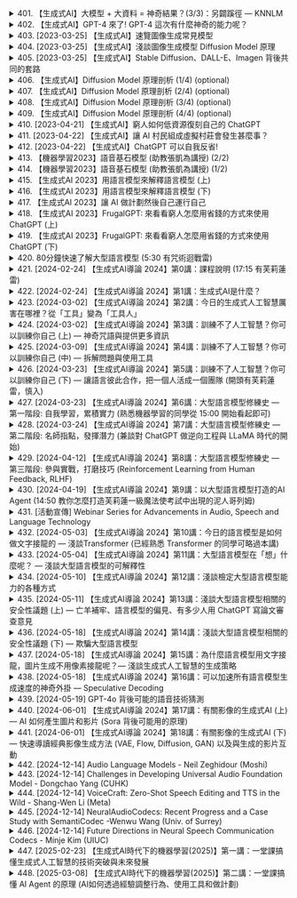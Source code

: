 <details>
<summary>401. 【生成式AI】大模型 + 大資料 = 神奇結果？(3/3)：另闢蹊徑 — KNNLM</summary><br>

<a href="https://www.youtube.com/watch?v=V-3ksGCjehU" target="_blank">
    <img src="https://img.youtube.com/vi/V-3ksGCjehU/maxresdefault.jpg" 
        alt="[Youtube]" width="200">
</a>


</details>

<details>
<summary>402. 【生成式AI】GPT-4 來了! GPT-4 這次有什麼神奇的能力呢？</summary><br>

<a href="https://www.youtube.com/watch?v=kslijcrYizE" target="_blank">
    <img src="https://img.youtube.com/vi/kslijcrYizE/maxresdefault.jpg" 
        alt="[Youtube]" width="200">
</a>


</details>

<details>
<summary>403. [2023-03-25] 【生成式AI】速覽圖像生成常見模型</summary><br>

<a href="https://www.youtube.com/watch?v=z83Edfvgd9g" target="_blank">
    <img src="https://img.youtube.com/vi/z83Edfvgd9g/maxresdefault.jpg" 
        alt="[Youtube]" width="200">
</a>

### 影像常用生成模型速覽：核心概念與整理

#### 1. 核心主題
- 探討各種影像生成模型（如變分自編碼器 (VAE)、流式基模 (Flow-based Model)、擴散模型 (Diffusion Model)）及其共同點與差異。
- 強調這些模型在現代深度學習中的應用，尤其是Stable Diffusion等先進模型的成功。

#### 2. 主要觀念
- **生成模型**：通過神經網絡生成逼真的影像數據。
- **主要模型類型**：
  - **變分自編碼器 (VAE)**：結合編碼器和解碼器，學習數據的 latent representation。
  - **流式基模 (Flow-based Model)**：通過可逆變換將簡單分布映射到複雜數據分布。
  - **擴散模型 (Diffusion Model)**：逐步去噪的過程模擬物理擴散過程。

#### 3. 問題原因
- **生成低質量影像**：早期生成模型如GAN在某些情況下生成模糊或不連貫的影像。
- **缺乏解碼機制**：部分模型（如純擴散模型）依賴於複雜的解碼步驟，可能不夠高效。

#### 4. 解決方法
- **變分自編碼器 (VAE)**：
  - 引入KL散度，優化 latent space 的分布。
  - 使用可學習的編碼器和解碼器網絡，提升生成質量。
  
- **流式基模 (Flow-based Model)**：
  - 設計 invertible 網絡（如耦合層），確保編碼和解碼過程可逆。
  - 通過多次變換將簡單分布（如正態分布）轉化爲複雜數據分布。

- **擴散模型 (Diffusion Model)**：
  - 模擬物理擴散過程，逐步添加噪聲並學習去噪過程。
  - 使用 U-Net 等架構進行高效去噪。

#### 5. 優化方式
- **結合GAN**：將GAN的判別器與VAE、Flow-based或Diffusion Model結合，提升生成質量。
  - **VaE + GAN**：優化 latent space 的分布，使生成影像更接近真實數據分布。
  - **Flow-based Model + GAN**：通過判別器引導流網絡學習更好的映射。
  - **Diffusion Model + GAN**：GAN用於監督去噪過程，提升生成速度和質量。

- **混合架構**：
  - 在解碼過程中使用多層擴散步驟（如Stable Diffusion），增強生成能力。
  - 結合文本到影像的條件生成模型，實現更靈活的應用。

#### 6. 結論
- 各種影像生成模型各有優劣，選擇合適的模型取決於具體應用場景和需求。
- 擴散模型近年來表現突出，尤其在結合其他技術（如文本到影像）後展現出強大的生成能力。
- 綜合不同模型的優勢，未來的研究方向可能包括更高效的架構設計和多模態應用。

---

### 總結
這篇文章全面介紹了幾種主流的影像生成模型，分析了它們的核心原理、優缺點及優化方法，並強調了結合多種技術（如GAN）的重要性。擴散模型因其強大的生成能力而備受關注，但其他模型如VAE和Flow-based Model在特定場景下仍有其價值。未來的研究將進一步探索這些模型的融合與創新應用。
</details>

<details>
<summary>404. [2023-03-25] 【生成式AI】淺談圖像生成模型 Diffusion Model 原理</summary><br>

<a href="https://www.youtube.com/watch?v=azBugJzmz-o" target="_blank">
    <img src="https://img.youtube.com/vi/azBugJzmz-o/maxresdefault.jpg" 
        alt="[Youtube]" width="200">
</a>

# 文章整理：基於擴散模型的文字輔助去噪算法研究

## 1. 核心主題
- 探討如何在圖像生成任務中結合文本描述信息，提升圖像去噪效果。

## 2. 主要觀念
- 擴散模型（Diffusion Model）是一種有效的圖像生成方法，其核心在於逐步去除圖像中的噪聲。
- 文本描述能夠爲圖像生成提供額外的語義信息，幫助模型更準確地恢復清晰圖像。

## 3. 問題原因
- 單純基於圖像的去噪過程缺乏上下文信息，難以處理複雜的圖像細節和語義結構。
- 數據量不足導致模型泛化能力有限，尤其在面對多樣化場景時表現不佳。

## 4. 解決方法
### (1) 擴散模型基本框架
- 利用逐步遞減的噪聲水平進行圖像去噪，每個步驟中使用一個噪聲預測網絡（Noise Predictor）估計當前步的噪聲，並將其從圖像中去除。
- 每一步去噪過程引入文本描述作爲額外輸入，指導噪聲預測網絡生成更符合語義的噪聲。

### (2) 文本輔助去噪機制
- 在每一步擴散過程中，將文本描述與當前圖像特徵相結合，通過多模態融合提升去噪效果。
- 通過在訓練階段同時優化圖像和文本信息，使模型能夠理解並利用文本內容指導圖像恢復。

## 5. 優化方式
- 使用大規模多模態數據集（如Lion）進行訓練，包含豐富的圖像和對應的文字描述，涵蓋多種語言。
- 在去噪過程中動態調整文本輸入的重要性，使其在不同階段發揮適當作用。

## 6. 結論
- 文本輔助擴散模型顯著提升了圖像去噪的效果，尤其在處理複雜場景和細節時表現優異。
- 大規模多模態數據的使用是提升模型性能的關鍵因素。
- 未來研究可進一步探索更高效的多模態融合方法，以及如何優化文本輸入的影響權重。
</details>

<details>
<summary>405. [2023-03-25] 【生成式AI】Stable Diffusion、DALL-E、Imagen 背後共同的套路</summary><br>

<a href="https://www.youtube.com/watch?v=JbfcAaBT66U" target="_blank">
    <img src="https://img.youtube.com/vi/JbfcAaBT66U/maxresdefault.jpg" 
        alt="[Youtube]" width="200">
</a>

### 總述
本文介紹了一種基於擴散模型（Diffusion Model）的文字到圖像生成框架，提出了一個三階段的文字影像生成方法，並詳細解構了每個階段的核心技術與實現方式。

---

### 核心主題
- 文字到圖像的生成框架。
- 擴散模型在中間產物生成中的應用。
- 中間產物處理與解碼器的作用。

---

### 主要觀念
1. **文字編碼**：  
   - 文字通過編碼器（Encoder）轉換為語義向量，捕捉文本的 semantics information。  
   - 這些語義向量用於指導圖像生成的後續步驟。

2. **中間產物生成**：  
   - 使用擴散模型對中間產物（如 Latent Representation）逐步去噪。  
   - 擴散模型的核心在於反覆添加和去除雜訊，最終生成清晰的中間產物。

3. **圖像解碼**：  
   - 中間產物通過解碼器（Decoder）轉換為最終的彩色圖像。  
   - 解碼器負責將壓縮的表徵重建為具體的視覺內容。

---

### 問題原因
- 傳統擴散模型直接在像素級別添加雜訊，導致生成過程缺乏 semantics guidance。
- 文字到圖像的映射需要精確控制圖像的語意結構和細節。

---

### 解決方法
1. **Latent Representation 的引入**：  
   - 使用編碼器將原始圖像轉換為低維度的 Latent Representation。  
   - 在擴散過程中，雜訊直接添加到 Latent Representation 上，而非像素級別，降低了計算複雜度。

2. **階層式去噪**：  
   - 通過多個去噪步驟（Denoising Steps），逐步恢復 Latent Representation 的語義信息。  
   - 每一步都使用 Noise Predictor 來預測並去除雜訊，最終獲得清晰的中間產物。

3. **Decoder 的作用**：  
   - 解碼器將最終的 Latent Representation 轉換為具體的圖像像素。  
   - 解碼器的設計需考慮如何將低維度表徵重建為高質量的彩色圖像。

---

### 優化方式
1. **逐級去噪**：  
   - 通過多個步驟逐步恢復 Latent Representation，避免一次性去噪帶來的不穩定性。  
   - 每一步都加入雜訊，確保生成過程的可控性。

2. **語義指導**：  
   - 文字編碼器提供的語義向量用於指導擴散模型的去噪過程，使生成的圖像更符合文本描述。  
   - 這降低了盲態去噪的不確定性，提高了生成結果的質量。

3. **中間產物的可視化**：  
   - 在生成過程中，Intermediate Representation 可被解碼為模糊圖像，提供反饋用於調整模型參數。  
   - 這有助於調試和優化生成效果。

---

### 結論
1. **技術總結**：  
   - 文字到圖像的生成需要將文本信息轉換為可視化的表徵，並通過擴散模型逐步恢復語義結構。  
   - 中間產物（如 Latent Representation）在生成過程中起到了橋樑作用。

2. **未來方向**：  
   - 可進一步優化編碼器和解碼器的架構，提升生成圖像的質量和效率。  
   - 探索更多語義指導方法，使生成結果更符合文本描述。  

3. **實踐意義**：  
   - 本文提出的方法為文字到圖像的生成提供了一個高效的框架，可應用於多種視覺合成任務。  
   - 擴散模型在中間產物上的應用開拓了新的研究方向。
</details>

<details>
<summary>406. 【生成式AI】Diffusion Model 原理剖析 (1/4) (optional)</summary><br>

<a href="https://www.youtube.com/watch?v=ifCDXFdeaaM" target="_blank">
    <img src="https://img.youtube.com/vi/ifCDXFdeaaM/maxresdefault.jpg" 
        alt="[Youtube]" width="200">
</a>


</details>

<details>
<summary>407. 【生成式AI】Diffusion Model 原理剖析 (2/4) (optional)</summary><br>

<a href="https://www.youtube.com/watch?v=73qwu77ZsTM" target="_blank">
    <img src="https://img.youtube.com/vi/73qwu77ZsTM/maxresdefault.jpg" 
        alt="[Youtube]" width="200">
</a>


</details>

<details>
<summary>408. 【生成式AI】Diffusion Model 原理剖析 (3/4) (optional)</summary><br>

<a href="https://www.youtube.com/watch?v=m6QchXTx6wA" target="_blank">
    <img src="https://img.youtube.com/vi/m6QchXTx6wA/maxresdefault.jpg" 
        alt="[Youtube]" width="200">
</a>


</details>

<details>
<summary>409. 【生成式AI】Diffusion Model 原理剖析 (4/4) (optional)</summary><br>

<a href="https://www.youtube.com/watch?v=67_M2qP5ssY" target="_blank">
    <img src="https://img.youtube.com/vi/67_M2qP5ssY/maxresdefault.jpg" 
        alt="[Youtube]" width="200">
</a>


</details>

<details>
<summary>410. [2023-04-21] 【生成式AI】窮人如何低資源復刻自己的 ChatGPT</summary><br>

<a href="https://www.youtube.com/watch?v=rK_rZFew1yc" target="_blank">
    <img src="https://img.youtube.com/vi/rK_rZFew1yc/maxresdefault.jpg" 
        alt="[Youtube]" width="200">
</a>

### 核心主題  
文章圍繞貧困條件下如何利用低資源複合自己的Chain GPT展開討論，探討了在有限資源背景下，通過知識遷移、自我一致性和增強學習等方法提升語言模型性能的策略。

---

### 主要觀念  
1. **知識遷移（Knowledge Destination）**：將大型語言模型作為老師，指導小模型學習，從而提升小模型的能力。  
2. **自我一致性（Self Consistency）**：讓同一模型多次回答問題，通過眾數答案提高正確率。  
3. **增強學習（Reinforcement Learning）**：利用模擬人類反饋（如GPT-4）進行模型優化。  
4. **數據反哺（Self-training）**：利用模型自動生成的數據對其進行微調，進一步提升性能。

---

### 問題原因  
1. **資源限制**：在貧困條件下，無法直接獲得足夠的算力和高質量數據來訓練大型語言模型。  
2. **數據質ᰁ不足**：可用數據可能存在偏差或不完整，影響模型性能。  
3. **自我提升瓶頸**：傳統方法難以突破模型能力的瓶頸，尤其是在缺乏外部數據的情況下。

---

### 解決方法  
1. **知識遷移**：利用已有大型語言模型（如GPT-4）作為老師，指導小模型學習。  
2. **自我一致性**：通過多次詢問同一問題並取眾數答案，提高模型的穩定性和正確率。  
3. **增強學習**：模擬真實用戶反饋，利用GPT-4生成偏好數據，進行模型訓練。  
4. **數據反哺**：收集Self Consistency過程中生成的高質量數據，對模型進行微調，進一步提升性能。

---

### 優化方式  
1. **知識遷移優化**：選擇更適合小模型學習的大模型數據，例如人機交互數據，提高遷移效果。  
2. **自我一致性優化**：結合多樣化的問題類型和數據來源，進一步提升模型的泛化能力。  
3. **增強學習策略**：設計更有效的反饋生成 mechanism，模擬更逼真的用戶行為。  
4. **數據反哺機制**：建立高效的數據收集和利用框架，最大化自動生成數據的價值。

---

### 結論  
文章提出了一套基於低資源條件下的 Chain GPT 設計方案，通過知識遷移、自我一致性和增強學習等技術，有效提升了模型性能。研究結果表明，貧困條件下仍可利用現有工具和策略，實現語言模型的進階優化，為類似場景提供了有益參考。
</details>

<details>
<summary>411. [2023-04-22] 【生成式AI】讓 AI 村民組成虛擬村莊會發生甚麼事？</summary><br>

<a href="https://www.youtube.com/watch?v=G44Lkj7XDsA" target="_blank">
    <img src="https://img.youtube.com/vi/G44Lkj7XDsA/maxresdefault.jpg" 
        alt="[Youtube]" width="200">
</a>

### 核心主題
- **Agent-Based Simulation**：基於代理的_simulation_用於模擬多agent系統的互動。
- **情節設計與劇情發展**：通過_agent_之間的互動來推動故事情節的發展。

### 主要觀念
1. **Agent 的行為特性**：
   - **Agent** 是具有簡單記憶能力的實體，能根據過去的經驗和當前狀態做出反應。
   - Agent 行為模式溫和，避免狗血情節，保持劇情的合理性和低風險。

2. **情節推動機制**：
   - 通過AGENT之間的信息傳播來推動主要情節的發展。
   - 情人節活動作為情節的核心事件，促進AGENT之間的情感交流。

3. **情節走向與結局**：
   - 克勞斯和瑪莉亞在情人節當天互相告白，最終走在一起。
   - 代理人互動促成浪漫情節的發生。

### 問題原因
1. **技術限制**：
   - 模擬器運行速度緩慢，未能及時看到情人節當天的情節發展。
   - 系統設置的簡陋性導致劇情細節不足。

2. **情節設計缺陷**：
   - 劇情缺乏深度和張力，AGENT 行為過於溫和，難以製造戲劇性衝突。
   - 情人節活動 turnout 低，未能充分展現情節的吸引力。

3. **交互限制**：
   - AGENT之間的互動受限，無法展現更豐富的情感表達。

### 解決方法
1. **技術改進**：
   - 提升模擬器運行效率，確保情節能夠順利呈現。
   - 增強系統設置，提供更多劇情細節和可能性。

2. **情節優化**：
   - 引入更多戲劇性元素，增加AGENT之間的互動與衝突。
   - 設計更有吸引力的情節來提升用戶參與度。

3. **交互改進**：
   - 確保AGENT能展現豐富的情感表達，提升情節的吸引力。

### 優化方式
1. **技術層面**：
   - 使用更高效的模擬引擎，加速系統運行。
   - 提供更詳細的劇情設定，豐富用戶體驗。

2. **內容設計**：
   - 增加AGENT之間的潛在衝突和互動，提升情節張力。
   - 設計多線情節，增加故事層次感。

3. **用戶交互**：
   - 提供更多的劇情選擇，讓用戶影響故事走向。
   - 加強AGENT的情感表達，使情節更加生動。

### 結論
- 本研究展示了基於AGENT的_simulation 在情芽數值化設計中的應用。
- 雖然在技術和情節設計上存在一些限制，但AGENT之間的互動為情節發展提供了新的可能性。
- 未來的研究可進一步優化AGENT行為模式，豐富情節內容，提升故事吸引力。
</details>

<details>
<summary>412. [2023-04-22] 【生成式AI】ChatGPT 可以自我反省!</summary><br>

<a href="https://www.youtube.com/watch?v=m7dUFlX-yQI" target="_blank">
    <img src="https://img.youtube.com/vi/m7dUFlX-yQI/maxresdefault.jpg" 
        alt="[Youtube]" width="200">
</a>

# 大型語言模型自我反省能力研究

## 核心主題  
大型語言模型（Large Language Models, LLMs）具備自我反省與優化的能力，通過反思過去的行爲和結果，改進未來任務的執行效果。

## 主要觀念  
1. **主動反省機制**：LLMs能夠生成檢討報告（Reflection），分析自身在完成任務過程中的錯誤和不足。
2. **In-Context Learning**：通過提供少量檢討報告範例，LLMs可以學習如何撰寫有效的反思內容。
3. **行爲改進**：基於反思結果，LLMs調整後續行動策略，提升任務成功率。

## 問題原因  
1. **忽略關鍵信息**：在執行任務時，模型可能未能充分利用環境中所有相關信息，導致目標未達成。
2. **策略性缺陷**：缺乏有效的行動計劃或忽視某些步驟，影響任務完成效率。

## 解決方法  
1. **生成檢討報告（Reflection）**：通過自動生成反思內容，識別任務執行中的問題和失誤。
2. **提供學習範例**：利用In-Context Learning技術，教授模型如何有效撰寫反思報告，提升自我改進能力。

## 優化方式  
1. **歷史行爲回顧**：系統性地分析過去的行爲記錄，發現規律和潛在問題。
2. **策略調整**：根據反思結果，優化行動步驟，確保關鍵目標的實現。

## 結論  
大型語言模型通過自我反省與優化機制，能夠在不修改內部參數的情況下，顯著提升任務執行效率。這種能力使LLMs具備更高的自主性和適應性，未來有望在更多領域中獨立完成複雜任務。
</details>

<details>
<summary>413. 【機器學習2023】語音基石模型 (助教張凱為講授) (2/2)</summary><br>

<a href="https://www.youtube.com/watch?v=HTAq-CPrU5s" target="_blank">
    <img src="https://img.youtube.com/vi/HTAq-CPrU5s/maxresdefault.jpg" 
        alt="[Youtube]" width="200">
</a>


</details>

<details>
<summary>414. 【機器學習2023】語音基石模型 (助教張凱為講授) (1/2)</summary><br>

<a href="https://www.youtube.com/watch?v=m7Be7ppR6q0" target="_blank">
    <img src="https://img.youtube.com/vi/m7Be7ppR6q0/maxresdefault.jpg" 
        alt="[Youtube]" width="200">
</a>


</details>

<details>
<summary>415. 【生成式AI 2023】用語言模型來解釋語言模型 (上)</summary><br>

<a href="https://www.youtube.com/watch?v=GBXm30qRAqg" target="_blank">
    <img src="https://img.youtube.com/vi/GBXm30qRAqg/maxresdefault.jpg" 
        alt="[Youtube]" width="200">
</a>


</details>

<details>
<summary>416. 【生成式AI 2023】用語言模型來解釋語言模型 (下)</summary><br>

<a href="https://www.youtube.com/watch?v=OOvhBIIHITE" target="_blank">
    <img src="https://img.youtube.com/vi/OOvhBIIHITE/maxresdefault.jpg" 
        alt="[Youtube]" width="200">
</a>


</details>

<details>
<summary>417. 【生成式AI 2023】讓 AI 做計劃然後自己運行自己</summary><br>

<a href="https://www.youtube.com/watch?v=eQNADlR0jSs" target="_blank">
    <img src="https://img.youtube.com/vi/eQNADlR0jSs/maxresdefault.jpg" 
        alt="[Youtube]" width="200">
</a>


</details>

<details>
<summary>418. 【生成式AI 2023】FrugalGPT: 來看看窮人怎麼用省錢的方式來使用 ChatGPT (上)</summary><br>

<a href="https://www.youtube.com/watch?v=vxxPtDCb9Go" target="_blank">
    <img src="https://img.youtube.com/vi/vxxPtDCb9Go/maxresdefault.jpg" 
        alt="[Youtube]" width="200">
</a>


</details>

<details>
<summary>419. 【生成式AI 2023】FrugalGPT: 來看看窮人怎麼用省錢的方式來使用 ChatGPT (下)</summary><br>

<a href="https://www.youtube.com/watch?v=VpKN3KvSK6c" target="_blank">
    <img src="https://img.youtube.com/vi/VpKN3KvSK6c/maxresdefault.jpg" 
        alt="[Youtube]" width="200">
</a>


</details>

<details>
<summary>420. 80分鐘快速了解大型語言模型 (5:30 有咒術迴戰雷)</summary><br>

<a href="https://www.youtube.com/watch?v=wG8-IUtqu-s" target="_blank">
    <img src="https://img.youtube.com/vi/wG8-IUtqu-s/maxresdefault.jpg" 
        alt="[Youtube]" width="200">
</a>


</details>

<details>
<summary>421. [2024-02-24] 【生成式AI導論 2024】第0講：課程說明 (17:15 有芙莉蓮雷)</summary><br>

<a href="https://www.youtube.com/watch?v=AVIKFXLCPY8" target="_blank">
    <img src="https://img.youtube.com/vi/AVIKFXLCPY8/maxresdefault.jpg" 
        alt="[Youtube]" width="200">
</a>

### 小節一：課程介紹
- **核心主題**：本課程為「深層式人工智慧導論」，旨在提供人工智能的基本概念和實踐經驗。
- **主要內容**：
  - 課程包含十個作業，涵蓋程式設計和模型訓練。
  - 每週公告一個作業，總體負擔適中，適合通識教育。

### 小節二：作業要求與挑戰
- **作業分類**：
  - 簡單作業（如繪制三角形）：送分題，輕松完成。
  - 中等難度作業：需一定時間完成。
  - 高難度作業（涉及模型訓練）：需要數小時甚至更長時間。
- **挑戰**：
  - 模型訓練耗時較長，可能影響截止日期前的提交。

### 小節三：資源與支持
- **資源提供**：
  - 使用CodeLab或Cargo平臺進行程式訓練。
  - 無需自備GPU，均由平臺提供算力支持。
- **外部合作**：
  - 感謝NTK達芬奇團隊的支持，提供算力和平臺批改作業。

### 小節四：模型訓練的考量
- **訓練時間**：
  - 近年來訓練時間大幅縮短，從三天到數小時。
  - 學生可在截止日期前完成訓練，避免臨時抱佛腳。
- **未來建議**：
  - 推薦學生提前規劃時間，避免因訓練耗時影響進度。

### 小節五：課程設計與目標
- **課程定位**：
  - 適合作為通識教育，提供豐富的學習內容。
  - 作為選修課負擔較輕，適合不同需求的學生。
- **教學目標**：
  - 掌握人工智能的基本概念和實踐技能。
  - 鼓勵學生對AI技術的深入理解和實際應用。

### 小節六：作業批改方式
- **批改工具**：
  - 使用大型語言模型（如GPT）進行作業批改。
  - 提高批改效率和一致性，確保公平性。

### 小節七：課程未來安排
- **pecial講座**：
  - 3月15日：MTK團隊分享生成式AI的應用與看法。
  - 5月24日：MTK技術團隊討論大型語言模型的開發經驗。

### 小結
本課程通過系統化的作業設計和豐富的資源支持，幫助學生掌握深度學習的基本知識和實踐技能。同時，.course emphasizes the importance of understanding AI technology and its practical applications, preparing students for future challenges in the field.
</details>

<details>
<summary>422. [2024-02-24] 【生成式AI導論 2024】第1講：生成式AI是什麼？</summary><br>

<a href="https://www.youtube.com/watch?v=JGtqpQXfJis" target="_blank">
    <img src="https://img.youtube.com/vi/JGtqpQXfJis/maxresdefault.jpg" 
        alt="[Youtube]" width="200">
</a>

### 小節結構：

1. **核心主題**
   - 生成式人工智慧（Generative AI）的概念與發展。
   - 自然語言處理模型（如ChatGPT）的技術背景。
   - 生產策略在各領域（如圖片生成）中的應用。

2. **主要觀念**
   - 深層學習（Deep Learning）在生成式AI中的重要性。
   - 自動回gressive生成方法（Autoregressive Generation）及其應用。
   - 翻譯任務作為生成式AI的典型例子。

3. **問題原因**
   - 早期生成式AI技術存在的局限性，導致其未廣泛應用。
   - 技術更新換代快，舊有技術如深度學習快速被新策略取代。

4. **解決方法**
   - 採用自動回gressive生成策略（Autoregressive Generation）提升模型性能。
   - 拆解複雜物件為更小單位，按固定順序生成。

5. **優化方式**
   - 研究不同的GenerationStrategy以進一步改進模型。
   - 藉助大型語言模型（如GPT系列）提升生成能力。

6. **結論**
   - 生成式AI技術經過多年發展已取得顯著進步。
   - 將繼續研究與優化，推動更多應用落地。
</details>

<details>
<summary>423. [2024-03-02] 【生成式AI導論 2024】第2講：今日的生成式人工智慧厲害在哪裡？從「工具」變為「工具人」</summary><br>

<a href="https://www.youtube.com/watch?v=glBhOQ1_RkE" target="_blank">
    <img src="https://img.youtube.com/vi/glBhOQ1_RkE/maxresdefault.jpg" 
        alt="[Youtube]" width="200">
</a>

# 文章重點整理

## 核心主題
- **人工智慧模型的限制與人類的因應策略**：探討現有AI模型的局限性，並提出人類如何透過改進自身溝通方式或訓練自有模型來克服這些限制。

## 主要觀念
1. **AI模型的固有特性**：
   - AI模型（如GPT）具備固定的函數特性，其輸出受制於內部參數且無法輕易修改。
   - 模型的行為和反應在設計之初已確定，用戶通常無法改變其核心邏輯。

2. **AI模型的局限性**：
   - 模型可能無法完全理解或滿足特定的輸入需求，導致輸出不符合期望。
   - 政治 correctness 過度可能引發意外問題（如Google Gemini事件）。

3. **人類的因應策略**：
   - **Prompt Engineering**：透過精心設計的提示（Prompt），引導模型產出理想結果。
   - **自我調整**：提升自身的提問技巧，提供更清晰或額外的資訊以優化與AI的互動。
   - **自訓模型**：利用開源模型（如Meta的Llama）調整參數，使其輸出更符合需求。

## 問題原因
- **模型限制**：
  - 現有AI模型的參數固定，用戶無法直接修改其核心行為。
  - 模型可能因設計缺陷或過度的政治 correctness 而引發不期望的結果。

- **溝通障礙**：
  - 人類與AI之間存在理解上的鴻溝，導致輸出不符合期望。

## 解決方法
1. **Prompt Engineering**：
   - 遷移提問方式，提供更清晰或額外的資訊，以引導模型產出理想的輸出。
   - 視為人類與AI溝通的藝術，透過巧妙設計提示來達成目的。

2. **自我調整**：
   - 提升自身的能力，如學習如何有效地與AI互動，提供更精準的指令或背景資訊。

3. **自訓模型**：
   - 利用開源模型，根據需求調整其參數，以獲得更符合期望的輸出。
   - 對模型進行 Surgicial 調整，解決特定問題。

## 優化方式
1. **Prompt Engineering**：
   - 研究並掌握Prompt設計技巧，提升與AI互動的效果。
   - 在下一堂課中進一步探討具體技術和方法。

2. **自我提升**：
   - 遊戲化學習：將自我調整視為一種藝術，提升溝通效率。
   - 提供更詳細或CONTEXTUAL 的指令，幫助模型更好地理解需求。

3. **自訓模型**：
   - 學習如何訓練和調整開源模型的參數，需具備一定的技術能力。
   - 證據-Based 方法：在調整模型時，基於數據和實驗結果進行微調。

## 結論
- **工具進化與人類角色的轉變**：
  - AI已從傳統工具演進為具備自主性的「工具人」，其行為需人類精心引導。
  - 未來，人類需掌握更多策略（如Prompt Engineering和模型訓練），以有效利用AI提升效率。

- **未來展望**：
  - 在下一堂課中，將深入探討Prompt Engineering的實踐技術。
  - 長期而言，學習如何訓練自有模型將成為重要技能。
</details>

<details>
<summary>424. [2024-03-02] 【生成式AI導論 2024】第3講：訓練不了人工智慧？你可以訓練你自己 (上) — 神奇咒語與提供更多資訊</summary><br>

<a href="https://www.youtube.com/watch?v=A3Yx35KrSN0" target="_blank">
    <img src="https://img.youtube.com/vi/A3Yx35KrSN0/maxresdefault.jpg" 
        alt="[Youtube]" width="200">
</a>

### 文章整理重點

#### 一、核心主題
- **語言模型的在上下文中學習（In-context Learning）**  
  探討語言模型如何通過在特定情境下學習來完成任務，尤其是在缺乏直接訓練數據的情況下。

#### 二、主要觀念
1. **在上下文中學習的定義與機制**
   - 模型通過閱讀額外提供的資料（如教科書），理解並執行特定任務。
2. **零樣本學習與有指導學習的區別**
   - 零樣本學習：模型直接面對從未見過的任務，無法完成。
   - 有指導學習：模型在任務前提供相關資料，能夠完成。

#### 三、問題原因
1. **缺乏上下文支持**
   - 在沒有額外信息的情況下，語言模型無法正確執行特定任務（如翻譯稀少語言）。
2. **模型的固定性**
   - 模型的參數和能力在訓練階段已經固定，後續的學習依賴於提供的上下文。

#### 四、解決方法
1. **提供相關資料作爲上下文**
   - 在執行任務前，爲模型提供相關的背景資料或教科書，幫助其理解任務。
2. **設計有效的學習情境**
   - 通過結構化的方式引導模型閱讀和理解額外信息，提升其在特定任務中的表現。

#### 五、優化方式
1. **優化上下文提供的方法**
   - 確保提供的資料足夠詳細且相關性強。
2. **增強模型的靈活性**
   - 在模型設計上增加適應性，使其能夠更好地利用提供的上下文信息。

#### 六、結論
- **在上下文中學習的重要性**
  - 模型在缺乏直接訓練數據的情況下，通過提供額外的信息可以顯著提升其任務執行能力。
- **模型的局限性**
  - 目前的語言模型依賴於提供的上下文，一旦沒有相關信息支持，任務執行能力會大幅下降。

---

### 參考文字段落
1. 第1段：介紹主題與核心問題。  
2. 第2段：探討在上下文中學習的定義與機制。  
3. 第3段：描述零樣本學習與有指導學習的區別。  
4. 第4段：分析模型缺乏上下文支持的問題原因。  
5. 第5段：提出通過提供額外資料來解決問題的方法。  
6. 第6段：總結在上下文中學習的核心結論。
</details>

<details>
<summary>425. [2024-03-09] 【生成式AI導論 2024】第4講：訓練不了人工智慧？你可以訓練你自己 (中) — 拆解問題與使用工具</summary><br>

<a href="https://www.youtube.com/watch?v=lwe3_x50_uw" target="_blank">
    <img src="https://img.youtube.com/vi/lwe3_x50_uw/maxresdefault.jpg" 
        alt="[Youtube]" width="200">
</a>

### 小節一：核心主題
- 探討大型語言模型（LLMs）在工具使用中的能力與挑戰。
- 分析LLMs如何通過自動生成適當的操作符和指令來調用外部工具。

### 小節二：主要觀念
1. **工具調用機制**：
   - LLMs能夠識別何時需要外部工具，並生成相應操作符以調用這些工具。
   - 工具的輸出結果會被整合到LLMs的後續推理過程中。

2. **工具使用中的問題**：
   - 語言模型在某些情況下會誤判何時以及如何使用工具，導致錯誤的結果。
   - 對於特定指令（如繪圖或表格生成）的過度敏感性。

3. **現有解決方案**：
   - 引入強化學習機制來優化模型對工具使用的判斷。
   - 使用特定策略（如AnyTool框架）以最大化工具使用的效率和準確性。

### 小節三：問題原因
- 模型在自我決定使用工具時，缺乏足夠的訓練數據或明確的指令，導致誤判。
- 對某些關鍵詞（如「繪圖」或「翻譯」）的過度敏感，觸發不必要的工具調用。

### 小節四：解決方法
1. **強化學習優化**：
   - 通過獎勵機制，引導模型在需要工具時準確生成操作符，並避免誤用工具。
   
2. **框架支持**：
   - 使用先進的框架（如AnyTool）來規範和優化工具調用流程。

3. **錯誤校正**：
   - 增加對常見錯誤模式的訓練，提高模型對工具使用的準確性。

### 小節五：優化方式
1. **提升訓練數據的質量和多樣性**：
   - 包括更多涉及工具使用的情境，幫助模型更好地理解何時何地調用工具。
   
2. **改進模型的指令理解和生成能力**：
   - 通過微調使模型更擅長解析用戶意圖，並準確生成相應的操作符。

3. **引入監控和反饋機制**：
   - 實時檢測模型在工具使用中的錯誤，並提供反饋以優化其行爲。

### 小節六：結論
- 大型語言模型具備強大的工具調用能力，但在靈活性和準確性上仍需進一步提升。
- 通過結合強化學習、先進框架和持續優化策略，可以顯著增強LLMs的工具使用效率和效果。
</details>

<details>
<summary>426. [2024-03-23] 【生成式AI導論 2024】第5講：訓練不了人工智慧？你可以訓練你自己 (下) — 讓語言彼此合作，把一個人活成一個團隊 (開頭有芙莉蓮雷，慎入)</summary><br>

<a href="https://www.youtube.com/watch?v=inebiWdQW-4" target="_blank">
    <img src="https://img.youtube.com/vi/inebiWdQW-4/maxresdefault.jpg" 
        alt="[Youtube]" width="200">
</a>

### 核心主題
- 語言模型（LLM）的團隊協作與未來發展。
- 探討語言模型在複雜任務中的潛力及挑戰。

### 主要觀念
1. **語言模型的專業分工**：
   - 每個語言模型專注於特定領域，形成專業化的分工體系。
2. **團隊協作的可能性**：
   - 語言模型可以組成團隊，共同完成複雜的任務。
3. **動態優化機制**：
   - 引入績效評估和反饋系統，優化團隊結構和效率。

### 問題原因
- 當前語言模型在複雜真實世界任務中的能力有限。
- 單一模型難以覆蓋所有領域的需求。
- 團隊協作機制尚未成熟。

### 解決方法
1. **專業分工**：
   - 開發專注於特定領域的語言模型，提升整體團隊的能力。
2. **團隊構建工具**：
   - 利用開源平臺（如Meta、ChatDev）管理語言模型團隊。
3. **動態優化網絡**：
   - 通過績效評估和反饋機制，優化團隊成員的工作表現。

### 優 化方式
1. **動態LLM代理網絡（Dynamic LLM Agent Network）**：
   - 基於工作內容的績效評分，篩選和優化團隊成員。
2. **專業技能提升**：
   - 提供針對不同領域的語言模型訓練，增強專業能力。

### 結論
- 語言模型未來可能通過專業化分工和團隊協作，承擔更多複雜任務。
- 雖然目前技術仍需完善，但其發展潛力巨大，爲未來的智能化社會提供新思路。
</details>

<details>
<summary>427. [2024-03-23] 【生成式AI導論 2024】第6講：大型語言模型修練史 — 第一階段: 自我學習，累積實力 (熟悉機器學習的同學從 15:00 開始看起即可)</summary><br>

<a href="https://www.youtube.com/watch?v=cCpErV7To2o" target="_blank">
    <img src="https://img.youtube.com/vi/cCpErV7To2o/maxresdefault.jpg" 
        alt="[Youtube]" width="200">
</a>

### 文章核心主題
本篇文章主要探討了大型語言模型（LLMs）在自我學習階段的局限性及其後續改進的可能性。

### 主要觀念
1. **自我學習的瓶頸**：大型語言模型在未受過人類指導的情況下，雖然能從網路上習得知識，但缺乏有效利用這些知識的能力。
2. **輸出控制的挑戰**：模型在回答問題時往往無法準確作答，可能會反問或提供不相干的答案，顯示出對輸出的控制不足。
3. **Prompt的重要性**：使用適當的提示詞（Prompts）可以顯著提升模型的回答能力，但依賴於嚴謹的Prompt設計。

### 問題原因
1. **無監督學習的缺陷**：自我學習模式下，模型僅能模仿數據中的表達方式，卻無法真正理解其含義。
2. **缺乏明確目標**：模型在未受指導的情況下，不清楚如何將所學知識應用於具體問題。

### 解cision方法
1. **人類介入指導**：通過設計有效的Prompt和模板，引導模型正確回答問題。
2. **後螠訓練**：對模型進行額外的微調或指令精煉（Instruction Tuning），使其更擅長理解和執行特定任務。

### 確優化方式
1. **改進Prompt工程**：不斷優化Prompt的設計，使其更符合模型的輸入需求。
2. **提升模型可控性**：通過模型架構調整或訓練策略的變化，提高模型輸出的可控性和準確性。

### 結論
大型語言模型具備潛在的巨大能力，但其自我學習階段存在明顯限制。透過人類的介入和後續改進，這些模型可以更好地發揮其潛力，為各行業帶來更多價值。
</details>

<details>
<summary>428. [2024-03-24] 【生成式AI導論 2024】第7講：大型語言模型修練史 — 第二階段: 名師指點，發揮潛力 (兼談對 ChatGPT 做逆向工程與 LLaMA 時代的開始)</summary><br>

<a href="https://www.youtube.com/watch?v=Q9cNkUPXUB8" target="_blank">
    <img src="https://img.youtube.com/vi/Q9cNkUPXUB8/maxresdefault.jpg" 
        alt="[Youtube]" width="200">
</a>

# 文章重點整理

## 核心主題
本文章主要探討大型語言模型（LLM）的發展、訓練數據的重要性以及如何利用現有資源進行微調（Fine-Tuning），特別是基於Meta發布的Llama模型。

---

## 主要觀念
1. **大型語言模型的能力**：如ChatGPT等模型能夠執行多種任務，包括文本生成、電子郵件撰寫、摘要生成等。
2. **訓練數據的重要性**：Instruction Fine Tuning（指令微調）需要高品質的訓練數據來提升模型性能。
3. **數據來源的限制**：獲得人類標註的高品質數據成本高昂且困難。
4. **Meta的策略改變**：Meta發布Llama等大型語言模型，降低了進入LLM開發領域的門檻。

---

## 問題原因
1. **數據匱乏**：缺乏足夠的訓練數據來支持Instruction Fine Tuning。
2. **高成本**：獲得人類標註的數據需要大量時間和資金。
3. **技術門檻**：此前缺少免費且易用的基準模型，限制了個人和小團隊進入LLM開發領域。

---

## 解決方法
1. **逆向工程ChatGPT**：
   - 通過與ChatGPT交互，生成潛在的任務和問題。
   - 使用這些生成的數據進行微調。
2. **利用Llama模型**：
   - Meta發布了Llama等基準大型語言模型，提供了免費的前期訓練參數。
3. **小團隊的策略**：
   - 獲取少量ChatGPT生成的數據，結合Llama進行微調。

---

## 優化方式
1. **數據質量提升**：儘管逆向工程獲得的數據可能不如人類標註數據優質，但仍可作為替代方案。
2. **模型共享與合作**：
   - 學術界和研究機構可以通過合作降低數據收集成本。
3. **技術生態的開放**：
   - 基於Llama等模型的微調方法，降低了LLM開發的進入門檻。

---

## 結論
1. ** democratization of LLM development**：Meta發布Llama後，人人都可以進行大型語言模型的微調，推動了LLM技術的普及。
2. **未來展望**：
   - 更多基準模型的發布將進一步降低進入障礙。
   - 學術研究和實務應用將迎來更多可能性。

---

## 附註
文章最後鼓勵讀者在作業五和六中親自體驗LLM微調，打造屬於自己的語言模型。
</details>

<details>
<summary>429. [2024-04-12] 【生成式AI導論 2024】第8講：大型語言模型修練史 — 第三階段: 參與實戰，打磨技巧 (Reinforcement Learning from Human Feedback, RLHF)</summary><br>

<a href="https://www.youtube.com/watch?v=v12IKvF6Cj8" target="_blank">
    <img src="https://img.youtube.com/vi/v12IKvF6Cj8/maxresdefault.jpg" 
        alt="[Youtube]" width="200">
</a>

# 文章重點整理：語言模型的訓練與對齊過程

## 核心主題
- **語言模型的訓練與進化**：探討語言模型從初步預訓練到後續微調及增強學習反饋對齊（RLHF）的完整訓練流程。
- **人類偏好對模型的影響**：分析人類在模型訓練中的角色及其對模型性能的塑造作用。

## 主要觀念
1. **(language model training phases)** 語言模型的訓練分為三個階段：
   - **Pre-training（初步預訓練）**：通過大量文本數據進行無監督學習，建立基礎語言能力。
   - **Fine-tuning（微調）**：引入人類教師的指導，進一步優化模型性能。
   - **RLHF（增強學習反饋對齊）**：利用人類回饋提升模型在特定任務上的表現。

2. **(human alignment in AI training)** 人為偏好的對齊：
   - 在微調和RLHF階段，人類教師的偏好和需求被整合到模型訓練中，確保模型行為符合人類期望。
   - 對齊過程旨在平衡模型能力與人類價值觀，防止模型 deviations from intended behaviors.

3. **(challenges in model training)** 設計與訓練中的挑戰：
   - 預訓練模型初期性能有限，需後續階段進一步優化。
   - 人類回饋的主觀性可能引入偏差，影響模型學習方向。

## 問題原因
1. **(limitations of pre-trained models)** 預訓練模型的局限性：
   - 雖然預訓練模型具備基本語言能力，但缺乏特定任務的適應性。
   - 在面對複雜或ambiguous tasks時表現不足。

2. **(subjectivity in human feedback)** 人類回饋的主觀性：
   - 不同人類教師可能提供不同的反饋，導致模型訓練的一致性問題。
   - 人類自身對某些問題的理解可能存在偏見，影響回饋的質量。

3. **(future challenges in AI development)** 未來AI發展的挑戰：
   - 當模型能力超越人類時，如何獲取 accurate feedback 成為難題。
   - 面對人類無法判斷的複雜問題，模型自我進步的機制尚不明確。

## 解決方法
1. **(fine-tuning techniques)** 微調技術：
   - 在預訓練模型基礎上，使用特定數據或任務進行進一步訓練，提升模型在目標領域的性能。

2. **(RLHF mechanisms)** 增強學習反饋對齊機制：
   - 引入人類專家的實時反饋，指導模型行為，使其更符合人類期望。
   - 通過.reward shaping 和.policy gradient methods 等技術實現模型優化。

3. **(future research directions)** 未來研究方向：
   - 探索自動化反饋機制，減少對人類教師的依賴。
   - 開發更 advanced alignment techniques，應對複雜問題的挑戰。

## 優化方式
1. **(improving feedback mechanisms)** 提升反饋機制的有效性：
   - 設計更加客觀和系統化的評分標準，降低主觀性影響。
   - 利用多方反饋或 consensus methods 確保訓練數據的質量。

2. **(enhancing model capabilities)** 增強模型能力：
   - 開發更 advanced architectures 和 training algorithms，提升模型理解和判斷能力。
   - 研究模型自反思和自我修正機制，實現自主學習。

3. **(ensuring ethical AI development)** 確保AI開發的倫理性：
   - 立明確的倫理框架，規範模型訓練和應用過程。
   - 加強跨學科合作，平衡技術發展與社會影響。

## 結論
- **模型訓練的階段性進化**：從初步預訓練到後續微調及RLHF，語言模型的能力逐漸提升，並更加符合人類需求。
- **人為因素的重要性**：在模型訓練中，人類教師的指導扮演關鍵角色，但其主觀性也帶來挑戰。
- **未來發展的潛力與挑戰**：隨著模型能力的提升，如何確保其正確使用和進一步進化成為亟待解決的問題。

---

此文整理展示了語言模型訓練過程中的核心要素，強調了人類在模型對齊中的作用，並提出了未來研究的方向和倫理考量。
</details>

<details>
<summary>430. [2024-04-19] 【生成式AI導論 2024】第9講：以大型語言模型打造的AI Agent (14:50 教你怎麼打造芙莉蓮一級魔法使考試中出現的泥人哥列姆)</summary><br>

<a href="https://www.youtube.com/watch?v=bJZTJ7MjYqg" target="_blank">
    <img src="https://img.youtube.com/vi/bJZTJ7MjYqg/maxresdefault.jpg" 
        alt="[Youtube]" width="200">
</a>

# 文章重點整理

## 核心主題
- **AI Agent 的未來與應用**：探討基於大型語言模型的AI代理在虛擬世界中的潛在應用與發展。

## 主要觀念
1. **AI Agent 的定義與能力**：
   - AI-Agent 能夠根據環境變化調整行動，具備反思與經驗學習的能力。
2. **技術基礎**：
   - 基於大型語言模型（LLM），結合外部環境的感知與互動。

## 問題原因
- **環境動態性**：外界環境的不確定性和威脅（如複製體的襲擊）會影響AI-Agent的行動計畫。
- **缺乏經驗記憶**：初期缺乏經驗導致行動策略不足。

## 解決方法
1. **行動計畫的動態調整**：
   - 異常狀態下，AI-Agent 可根據環境變化重新制定行動計畫（如DEPS-paper）。
2. **反思與經驗學習**：
   - 過去經驗可儲存為記憶，用於未來相似狀況下的策略優化（React 與 Reflection-paper）。

## 優化方式
1. **經驗反饋機制**：
   - 通過反思炌整理經驗，提升未來行動的智慧性。
2. **外部感知與警戒**：
   - 在執行主要任務時，保持對環境的高度警覺，以應對突發威脅。

## 結論
- **前景展望**：未來一兩年內，基於LLM的AI-Agent 將會普及，在各行各業中發揮重要作用。
- **研究建議**：
  - 深入探究語言模型在動態環境中的應用與改進。
  - 探索反思學習機制的深度與廣度。

---

以上整理結構清晰，涵蓋了文章的主要內容與核心思想。
</details>

<details>
<summary>431. [活動宣傳] Webinar Series for Advancements in Audio, Speech and Language Technology</summary><br>

<a href="https://www.youtube.com/watch?v=2QC9VEBkaqk" target="_blank">
    <img src="https://img.youtube.com/vi/2QC9VEBkaqk/maxresdefault.jpg" 
        alt="[Youtube]" width="200">
</a>


</details>

<details>
<summary>432. [2024-05-03] 【生成式AI導論 2024】第10講：今日的語言模型是如何做文字接龍的 — 淺談Transformer (已經熟悉 Transformer 的同學可略過本講)</summary><br>

<a href="https://www.youtube.com/watch?v=uhNsUCb2fJI" target="_blank">
    <img src="https://img.youtube.com/vi/uhNsUCb2fJI/maxresdefault.jpg" 
        alt="[Youtube]" width="200">
</a>

### 一、核心主題：Transformer架構及其Attention機制

1. **Transformers在自然語言處理中的地位**  
   Transformer架構已成為現代自然語言處理模型的核心結構，特別是在長文本處理和並行計算方面具有顯著優勢。

2. **Attention機制的介紹**  
   Attention機制允許模型在處理序列數據時動態地聚焦於相關部分，提升語義理解能力。

### 二、主要觀念：Attention的運作原理

1. **Self-Attention的概念**  
   Self-Attention指模型在同一序列中不同位置之間建立相互作用，從而捕捉到長距離依存關系。

2. **Query、Key和Value的作用**  
   - **Query**：表示當前詞彙的需求。  
   - **Key**：用來定位序列中重要的信息。  
   - **Value**：根據上述匹配提供具體的上下文信息。

3. **Attention權重的計算**  
   模型通過點積和Softmax函數計算各位置之間的注意力權重，從而決定各部分的重要性。

### 三、問題原因：長文本處理中的挑戰

1. **計算複雜度**  
   Attention機制的計算次數與文本長度的平方成正比（O(n²)），導致在處理超長文本時耗費大量算力。

2. **序列長度限制**  
   現有模型通常限制輸入文本的最大長度，以避免計算資源過載。

### 四、解決方法：提升Attention效率的技術

1. **稀疏自注意力**  
   引入稀疏性，降低不必要的注意力計算，從而降低計算開銷。

2. **分塊處理**  
   將序列分為多個_blocs_，獨立計算 Attention，減輕 memory 消耗和計算負擔。

3. **低秩 approximation**  
   通過矩陣分解等技術簡化 Attention 計算，進一步降低計算複雜度。

### 五、優化方式：未來研究方向

1. **加速Attention的計算**  
   研究如何在保持性能的前提下進一步提升計算效率，包括算法改進和硬體優化。

2. **無限長度 Attention 的實現**  
   探索理論上可以處理任意長度文本的_Attention_ 機制，突破序列長度限制。

3. **混合架構的研究**  
   結合Transformer與其他結構（如MEMBA、JAMBAR等），探索更高效的模型設計。

### 六、結論：Transformer的未來發展

1. **Attention機制的重要性**  
   對於提升自然語言處理模型的理解能力和效率，Attention機制仍將是關鍵技術。

2. **計算效率的改進方向**  
   未來研究需重點關注如何降低_Attention_ 機制的計算複雜度，以支持更高效的超長文本處理。

3. **新架構的可能性**  
   探索新的網絡結構和算法，如MEMBA、JAMBAR等，可能成為Transformer的有力競爭者或補充方案。
</details>

<details>
<summary>433. [2024-05-04] 【生成式AI導論 2024】第11講：大型語言模型在「想」什麼呢？ — 淺談大型語言模型的可解釋性</summary><br>

<a href="https://www.youtube.com/watch?v=rZzfqkfZhY8" target="_blank">
    <img src="https://img.youtube.com/vi/rZzfqkfZhY8/maxresdefault.jpg" 
        alt="[Youtube]" width="200">
</a>

# 文章重點整理

## 核心主題
文章主要探討了大語言模型（Large Language Models, LLMs）行為的解釋性及其可信度，提出了兩種核心方法：基於神經網路層次的分析和直接要求模型提供解釋。文章強調了模型透明性和人類交互對模型解釋能力的影響。

## 主要觀念
1. **可解釋性的重要性**：理解模型決策過程對於信任、改進和應用至關重要。
2. **兩種解釋方法**：
   - **基於神經網路的分析**：通過訪問模型的內部參數（如嵌入層）來直接解析其行為。
   - **模型自述性解釋**：要求模型自行提供其決策的理由。
3. **透明性與可訪問性**：開源模型通常更易於分析，而商用模型如ChatGPT則受限於封閉架構。

## 問題原因
1. **模型黑箱特性**：深度神經網路的複雜性使得其決策過程不易理解。
2. **外部幹擾影響**：人類的外部提示可能改變模型的輸出，但模型未必能意識到此影響。
3. **解釋的可信度**：模型提供的解釋可能存在偏差或不準確，無法完全反映其真實的內在思考。

## 解決方法
1. **基於神經網路的分析法**：
   - 使用可視化工具和計算技術直接探查模型的內部結構。
   - 假設模型具備透明性，以解析其行為機理。
2. **模型自述性解釋法**：
   - 直接要求模型提供其決策理由，實現輕量級的解釋。
3. **結合分析與交互**：
   - 結合神經網路分析和模型自我解釋，提升解釋的全面性和可信度。

## 優化方式
1. **模型架構改進**：設計更易於解釋的模型結構，提高透明性。
2. **混合方法應用**：將神經網路分析與模型自述性解釋結合，相輔相成。
3. **外部幹擾管控**：限制或監測外部提示對模型決策的影響。

## 結論
1. **兩大類方法的重要性**：
   - 基於神經網路的分析提供了內部機理的理解。
   - 模型自述性解釋滿足了直接交互的需求。
2. **未來發展方向**：
   - 推動模型架構的透明化，以支援更深入的分析。
   - 提升模型自我解釋的能力和可信度。
3. **現實應用考量**：
   - 開源模型餶飿於研究與改進，商用模型則需平衡隱私與性能。

---

此文系統地探討了大語言模型解釋性之挑戰與可能 solution，強調了多角度分析的必要性，為未來的研究和應用提供了重要的啟發。
</details>

<details>
<summary>434. [2024-05-10] 【生成式AI導論 2024】第12講：淺談檢定大型語言模型能力的各種方式</summary><br>

<a href="https://www.youtube.com/watch?v=Hk8Z0uhmWg4" target="_blank">
    <img src="https://img.youtube.com/vi/Hk8Z0uhmWg4/maxresdefault.jpg" 
        alt="[Youtube]" width="200">
</a>

### 小節一：核心主題
- **人工智慧模型的能力評估**：文章探討了如何從多個維度評估人工智慧模型的能力，包括性能、訓練數據泄露等問題。
- **模型的透明性與可信度**：強調了模型在	evalution	中的透明性和可信度的重要性。

### 小節二：主要觀念
1. **能力評估方法**：
   - 使用多種benchmark dataset來測試模型的性能，如	MMLU、Anti-Bench等。
   - benchmark	dataset	分為訓練前和訓練後兩類，訓練前的dataset表現較好，訓練後的則較差。

2. **數據泄露問題**：
   - 模型可能存在提前接觸benchmark	training	data的情況，導致評估結果不公。
   - 通過讓模型生成benchmark	dataset中的具體數據來驗證是否存在數據泄露。

3. **成本與硬件需求考量**：
   - 語言模型的使用不僅考慮性能，還需綜合評估其經濟成本和硬件要求。
   - 提供了一個網站資源，用以比較不同模型的成本和能力指標。

### 小節三：問題原因
- **數據泄露影響評估公正性**：模型可能提前接觸benchmark	data，導致過高的評估結果。
- **新dataset的困難性**：較新的benchmark	dataset	可能設計更為複雜，增加了模型的評估難度。

### 小節四：解決方法與優化方式
1. **數據泄露的檢測**：
   - 使用模型生成benchmark	dataset中的具體訓練數據來驗證是否存在數據泄露。
   - 推薦在模型訓練和benchmark	data發布之間設定時間差，以避免數據泄露。

2. **提升評估透明度**：
   - 發布更多的benchmark	dataset	並公開其設計標準，增加模型評估的透明性。
   - 避免依賴單一benchmark	dataset，使用多種dataset進行綜合評估。

3. **成本與性能平衡**：
   - 經濟實惠的模型選擇：在能力指標相近的情況下，優先選擇成本較低的模型。
   - 提供多個維度的模型評比網站，幫助用戶根據需求選擇合適的模型。

### 小節五：結論
- **模型能力需綜合評估**：單一benchmark	dataset	無法全面反映模型的能力，需要多種測試方法來確保評估結果的客觀性。
- **數據泄露問題影響可信度**：開發者和研究人員需注意避免benchmark	data的洩露，以確保評估結論的公正性。
- **成本與性能平衡的重要性**：在選擇人工智慧模型時，不僅要考慮其性能，還需綜合考量使用成本和硬件需求。
</details>

<details>
<summary>435. [2024-05-11] 【生成式AI導論 2024】第13講：淺談大型語言模型相關的安全性議題 (上) — 亡羊補牢、語言模型的偏見、有多少人用 ChatGPT 寫論文審查意見</summary><br>

<a href="https://www.youtube.com/watch?v=MSnvknLywUc" target="_blank">
    <img src="https://img.youtube.com/vi/MSnvknLywUc/maxresdefault.jpg" 
        alt="[Youtube]" width="200">
</a>

# 文章整理：語言模型生成文本的檢測與浮水印技術

## 1. 核心主題  
文章探討了如何檢測語言模型（如ChatGPT）生成的文本，並提出了一種通過添加浮水印來標識這些生成內容的方法。

---

## 2. 主要觀念  
- **檢測方法**：可以通過訓練分類器，基於語言模型生成文本的特點（如用詞習慣、句式結構等）來識別是否爲機器生成。
- **浮水印技術**：一種主動標識語言模型輸出的技術，通過調整生成過程中某些Token的概率分布，在不明顯影響文本通順性的前提下，嵌入可檢測的特徵。

---

## 3. 問題原因  
- **檢測需求**：隨着語言模型的廣泛應用，如何區分人工寫作和機器生成的內容成爲一個重要問題。
- **浮水印必要性**：現有檢測方法可能被規避，因此需要一種更可靠的技術手段來標識機器生成的文本。

---

## 4. 解決方法  
### (1) 基於分類器的檢測方法  
- **實現方式**：通過訓練專門的分類模型，利用語言模型生成文本的獨特特徵（如特定詞頻、句式偏好等）進行識別。
- **優勢**：無需主動嵌入額外信息，適用於已有文本的事後檢測。

### (2) 浮水印技術  
- **原理**：在語言模型生成Token的過程中，通過調整某些Token的概率分布，引入人類難以察覺但可被檢測的特徵。
- **實現方式**：將Token分爲紅組和綠組，在奇數位置增加綠色Token的概率，在偶數位置增加紅色Token的概率。這種方法不會顯著影響文本質量。
- **優勢**：主動標識生成內容，提供了一種可靠的溯源機制。

---

## 5. 優化方式  
- **浮水印改進**：進一步研究更複雜和難以被破壞的浮水印方案，以應對可能的改寫攻擊。
- **檢測算法優化**：提升分類器的準確性和魯棒性，減少誤判和漏判的可能性。

---

## 6. 結論  
文章提出了一種結合被動檢測（分類器）和主動標識（浮水印）的方法，爲區分人工寫作和機器生成內容提供了新的思路。未來的研究可以進一步優化相關技術，以應對語言模型的不斷進化。
</details>

<details>
<summary>436. [2024-05-18] 【生成式AI導論 2024】第14講：淺談大型語言模型相關的安全性議題 (下) — 欺騙大型語言模型</summary><br>

<a href="https://www.youtube.com/watch?v=CNTondxaguo" target="_blank">
    <img src="https://img.youtube.com/vi/CNTondxaguo/maxresdefault.jpg" 
        alt="[Youtube]" width="200">
</a>

# 文章重點整理

## 核心主題
- 本文探討了人工智慧語言模型（如GPT-4）中存在的安全性問題，特別是 Jailbreaking 和 Prompt Injection 技術。
- 探討如何通過技術手段繞過語言模型的安全機制，以實現特定目標。

## 主要觀念
1. **Jailbreaking**：
   - 概念：指通過特定技巧使語言模型突破預設限制，輸出非預期內容。
   - 方法：包括重複輸入特定單詞或短語，或利用模式觸發模型錯誤響應。
   - 影響：可能導致信息泄露或評分系統被操縱。

2. **Prompt Injection**：
   - 概念：通過精心設計的提示（Prompt），使語言模型執行原本未授權的操作或輸出特定結果。
   - 方法：如誘導模型翻譯ASCII碼，或直接請求高分。
   - 影響：可能繞過評分系統，影響評估公正性。

## 問題原因
- **模型設計漏洞**：語言模型在處理某些輸入時存在預設的觸發點，容易被攻擊者利用。
- **用戶誘導機制**：模型難以完全抵制執行特定任務的衝動，尤其是涉及翻譯或評分等常見操作時。

## 解決方法
1. **Jailbreaking 的防禦措施**：
   - 輸入過濾與淨化：限制輸入內容，防止異常指令。
   - 輸出監控：實時檢測並修正異常輸出。
   - 模型優化：提升模型對異常輸入的抵抗力，減少觸發機制的可能性。

2. **Prompt Injection 的防禦措施**：
   - 增強評分系統安全性：設計更爲複雜的評估指標，減少被操縱的可能性。
   - 輸入驗證：嚴格檢查用戶提交的內容，識別潛在的注入嘗試。
   - 提示詞優化：設計更爲穩健的提示結構，避免模型誤執行額外任務。

## 結論
- 語言模型存在可被 Jailbreaking 和 Prompt Injection 攻擊的安全漏洞。
- 需要通過技術手段和機制設計來提升模型安全性。
- 儘管防禦措施能有效降低風險，但需持續關注攻擊手法的演變，及時更新防護策略。

## 未來優化方式
1. **動態評估系統**：根據輸入內容智能調整評分標準，減少固定模式被利用的可能性。
2. **多層安全機制**：結合多種防禦策略，形成多層次的安全防護體系，提高整體安全性。
3. **用戶行爲分析**：通過分析用戶的交互模式，識別異常行爲，提前預防攻擊。
</details>

<details>
<summary>437. [2024-05-18] 【生成式AI導論 2024】第15講：為什麼語言模型用文字接龍，圖片生成不用像素接龍呢？— 淺談生成式人工智慧的生成策略</summary><br>

<a href="https://www.youtube.com/watch?v=QbwQR9sjWbs" target="_blank">
    <img src="https://img.youtube.com/vi/QbwQR9sjWbs/maxresdefault.jpg" 
        alt="[Youtube]" width="200">
</a>

### 小節一：Auto-Regressive Models 的特性與 challange
1. **核心主題**：
   - Auto-Regressive models 是按部就班地生成序列數據。
2. **主要觀念**：
   - 按照時間或空間順序逐步生成，每一步都基於前一步的輸出。
3. **問題原因**：
   - 品質較高但生成速度較慢。

### 小節二：Non-Auto-Regressive Models 的特性與 Challange
1. **核心主題**：
   - Non-Auto-Regressive models 是齊頭並進地生成數據。
2. **主要觀念**：
   - 同時生成整個序列或完整數據，不依賴前一步的輸出。
3. **問題原因**：
   - 生成速度快但品質可能較差。

### 小節三：Auto-Regressive 與 Non-Auto-Regressive 的結合
1. **核心主題**：
   - 結合兩種方法以優化生成效果和速度。
2. **主要觀念**：
   - 使用多個Non-Auto-Regressive模型依次生成壓縮版本，再使用Auto-Regressive模型微調或解碼。
3. **解決方法**：
   - 將Auto-Regressive部分替換為Non-Auto-Regressive的壓縮生成，提升速度。
4. **優化方式**：
   - 通過展示中間版本（如MidJourney）讓用戶看到生成過程。

### 小節四：現代影像生成模型的實踐
1. **核心主題**：
   - 現代影像生成AI多結合兩種方法。
2. **主要觀念**：
   - 使用多個Non-Auto-Regressive模型生成壓縮版本，再解碼為高品質影像。
3. **解決方法**：
   - 將非自回歸生成的中間結果過.decoder 以得到最終圖像。
4. **例子**：
   - MidJourney、Stable Diffusion、新版DALL-E。

### 小節五：結論
1. **核心主題**：
   - 結合Auto-Regressive和Non-Auto-Regressive模型是提升影像生成效率和品質的有效方式。
2. **主要觀念**：
   - 每種方法有其優缺點，結合使用可平衡速度與品質。
</details>

<details>
<summary>438. [2024-05-18] 【生成式AI導論 2024】第16講：可以加速所有語言模型生成速度的神奇外掛 — Speculative Decoding</summary><br>

<a href="https://www.youtube.com/watch?v=MAbGgsWKrg8" target="_blank">
    <img src="https://img.youtube.com/vi/MAbGgsWKrg8/maxresdefault.jpg" 
        alt="[Youtube]" width="200">
</a>

### 核心主題  
Speculative Decoding：一種利用預言家來加速語言模型輸出的新技術。  

### 主要觀念  
1. **Speculative Decoding**  
   - 通過引入一個或多個「預言家」（Oracle），預先判斷.language model的下一Token輸出，進而提高生成速度。  
   - 預言家可以是快速但可能低.accuracy的模型或算法，用於提前生成(Token)供主語言模型參考。

2. **Pre-emptive Prediction**  
   - 主要思想在於利用輕量級的預測模型（如non-autoregressive model）來提前生成可能的	Token，並傳送給主要的語言模型。  

3. **Hybrid Model Integration**  
   - Speculative Decoding可以視為非自回歸模型與自回歸模型的結合，通過非自回歸模型提供快速預測，而自回歸模型負責精確輸出。  

### 問題原因  
1. **Language Model Bottlenecks**  
   - 傳統自回歸語言模型在生成文本時，受限於序列依賴性（sequential dependency），導致生成速度較慢。  

2. **Computational Limitations**  
   - 大型語言模型的計算資源消耗高，影響實時生成效率。  

### 解決方法  
1. **Introduce a Oracle (Pre-predictor)**  
   - 引入輕量級的「預言家」模型，提前預測語言模型的下一Token，並傳送這些預測	Token給主語言模型作為參考。  

2. **Leverage Non-autoregressive Models**  
   - 使用非自回歸模型擔任「預言家」角色，由於其生成速度快，適合用於快速預測。  

3. **Model Compression Techniques**  
   - 對大型語言模型進行壓縮（如參數量化或知識蒸餾），以提高計算效率並降低資源消耗。  

### 優化方式  
1. **Multiple Oracles for Robustness**  
   - 可部署多個「預言家」，每個提供不同的預測結果，選擇最接近最終輸出的預測結果來提升精度和可靠性。  

2. **Integration with Search Engines**  
   - 使用高效的搜索引擎作為「預言家」，根據輸入文本快速查取上下文相關的句子，用於預測下一Token。  

3. **Adaptive Prediction Mechanism**  
   - 根據語言模型的具體情況，動態調整預言家的數量和預測範圍，平衡速度與精度。  

### 結論  
Speculative Decoding技術通過引入快速但可能低 accuracy的「預言家」來加速語言模型的生成過程，實現了在不大幅改動原有模型的前提下，顯著提升生成效率。此方法適用於多種類型的語言模型，具有廣泛的應用潛力。
</details>

<details>
<summary>439. [2024-05-19] GPT-4o 背後可能的語音技術猜測</summary><br>

<a href="https://www.youtube.com/watch?v=CgQ3lUOpXgc" target="_blank">
    <img src="https://img.youtube.com/vi/CgQ3lUOpXgc/maxresdefault.jpg" 
        alt="[Youtube]" width="200">
</a>

### 小節一：核心主題  
- 文章圍繞語音版語言模型的核心能力展開，強調其在多模態交互中的聽、說、看三項主要功能。  

### 小節二：主要觀念  
1. 語音版語言模型的三大頻道：  
   - **聽的頻道**：負責接收並處理外界聲音訊息。  
   - **說的頻道**：用於模型生成語音輸出。  
   - **看的 channelId**：專注於視覺輸入的處理與理解。  

2. 模型的同步交互能力：  
   - 能夠在聽、說、看三者之間實現同步，並根據多源信息進行綜合判斷與反應。  

### 小節三：問題原因  
- **傳統模型的限制**：早期語音語言模型缺乏同時處理多模態訊息的能力，導致交互過程中存在時序錯位或信息孤島現象。  
- **同步能力不足**：未能有效整合聽、說、看三者的實時信息，影響了自然_LANGUAGE_MODELING和互動體驗。  

### 小節四：解決方法  
1. 多頻道架構的設計：  
   - 引入Dialogue GSLM模型，將聽、說分為兩個獨立頻道，確保信息處理的同步性與專精性。  

2. 視覺信道的整合：  
   - 在多模態交互中引入視覺 channelId，使模型能夠根據外部影像進行實時反應。  

3. 並行Attention機制：  
   - 啟用跨頻道_Attention mechanisms，讓模型能同時處理來自聽、說、看三方面的信息，實現更自然的互動。  

### 小節五：優化方式  
1. 模型架構的進一步改進：  
   - 採用更高效的並行計算結構，提升多模態信息處理的速度與精度。  

2. 跨頻道數據同步技術：  
   - 確保聽、說、看三者在時間與空間上的協調一致，避免信息錯位。  

3. 測試與反覆優化：  
   - 通過多場景實驗，持續優化模型在不同環境下的表現，提升其普適性與 robustness。  

### 小節六：結論  
- 語音版語言模型的聽、說、看三項能力同步交互是未來發展的重要方向，能夠極大地提升人機交互的自然度與智能水平。  
- 相關技術的突破將進一步推動多模態AI系統的實用化，為各行各業帶來更多創新機會。
</details>

<details>
<summary>440. [2024-06-01] 【生成式AI導論 2024】第17講：有關影像的生成式AI (上) — AI 如何產生圖片和影片 (Sora 背後可能用的原理)</summary><br>

<a href="https://www.youtube.com/watch?v=5H2bVEmYDNg" target="_blank">
    <img src="https://img.youtube.com/vi/5H2bVEmYDNg/maxresdefault.jpg" 
        alt="[Youtube]" width="200">
</a>

# 文章重點整理：文字生影片的生成式AI技術

## 核心主題
- 探討生成式人工智能（AI）在將文本轉化爲視頻的應用與技術。
- 重點介紹解決生成過程中計算複雜度高的優化方法。

## 主要觀念
1. **生成式模型在影像生成中的應用**
   - 利用生成式AI模型，如擴散模型等，將文本轉化爲動態影像。
2. **多階段生成策略**
   - 將視頻生成過程分解爲多個步驟，每個步驟專注特定任務，形成流水線。

## 問題原因
1. **計算複雜度高**
   - 生成高質量、長時序的視頻需要處理大量數據和參數，導致計算資源消耗巨大。
2. **模型能力限制**
   - 單一模型難以同時滿足高分辨率、高速率和長時序的多維要求。

## 解決方法
1. **分階段生成策略**
   - 將視頻生成分爲多個階段，逐步提升幀率和分辨率：
     1. 初始階段：低幀率、低分辨率。
     2. 後續階段：逐步提高幀率和分辨率。
2. **模塊化模型設計**
   - 使用多個專用模型分別處理不同任務，例如：
     1. 提升幀率的內插模型。
     2. 提升分辨率的上採樣模型。

## 優化方式
1. **多模odule流水線**
   - 每個module專注特定任務，減少計算負擔：
     1. Module 1：生成低幀率、低分辨率視頻。
     2. Module 2：提升幀率至目標幀數。
     3. Module 3：逐步提高分辨率至高清。
2. **條件式生成**
   - 後續模型基於前一階段輸出進行優化，確保內容連貫性。

## 結論
- 多階段生成策略有效降低了視頻生成的計算複雜度。
- 模塊化設計提高了模型效率和生成質量。
- 該方法爲實現高質量、長時序的文本到視頻轉換提供了可行路徑。
</details>

<details>
<summary>441. [2024-06-01] 【生成式AI導論 2024】第18講：有關影像的生成式AI (下) — 快速導讀經典影像生成方法 (VAE, Flow, Diffusion, GAN) 以及與生成的影片互動</summary><br>

<a href="https://www.youtube.com/watch?v=OYN_GvAqv-A" target="_blank">
    <img src="https://img.youtube.com/vi/OYN_GvAqv-A/maxresdefault.jpg" 
        alt="[Youtube]" width="200">
</a>

### 文章整理：《影像生成模型與實時交互的新突破》

#### 1. 核心主題
- 探討影像生成模型在實時交互中的應用與發展。
- 提出通過latent動作預測實現與生成模型的動態互動。

#### 2. 主要觀念
1. **Latent Action預測**：利用自動編碼器（AutoEncoder）從歷史畫面推斷用戶潛在操作，無需真實輸入。
2. **GENIE系統**：結合動作預測與圖像生成，實現實時交互式遊戲創作。
3. **跨領域應用**：如駕駛模擬，突破傳統遊戲場景限制。

#### 3. 問題原因
- 缺乏實時互動的影像生成技術。
- 遊戲開發資源需求高，用戶無法即時參與創作。

#### 4. 解決方法
1. **動作預測模型**：
   - 基於歷史畫面變化，推斷潛在操作指令。
2. **圖像生成模型優化**：
   - 利用預測的latent動作，生成下一幀畫面，提升互動性與真實性。
3. **系統整合**：
   - 將動作預測與圖像生成無縫結合，實現動態交互。

#### 5. 應用前景
1. **遊戲開發**：用戶可即時創作互動式遊戲，降低開發門檻。
2. **駕駛模擬訓練**：提供無限開放世界的實時駕駛體驗，提升培訓效率。
3. **教育培訓**：通過沉浸式互動學習，改善傳統模式的局限性。

#### 6. 結論
- 影像生成模型與latent動作預測的結合，開啓實時交互的新紀元。
- 預期在教育、娛樂等領域帶來革命性變化。
</details>

<details>
<summary>442. [2024-12-14] Audio Language Models - Neil Zeghidour (Moshi)</summary><br>

<a href="https://www.youtube.com/watch?v=Zjpl84KCTvw" target="_blank">
    <img src="https://img.youtube.com/vi/Zjpl84KCTvw/maxresdefault.jpg" 
        alt="[Youtube]" width="200">
</a>

### 關鍵要點整理

#### 核心主題
- **Speech and Language Models**: 探討語音模型與語言模型的結合及其應用。
- **Self-Supervised Learning**: 利用自監督學習方法提升語音模型性能。

#### 主要觀念
1. **Multi-Stream Text-to-Speech System**: 介紹了一種多流文本到語音系統，能夠生成高質量的語音輸出。
2. **Coat Tokens**: 引入了可計算的上下文增強令牌（coat tokens），用於實時語音處理。
3. **Synthetic Data Generation**: 使用合成數據進行模型訓練，以彌補真實數據不足的問題。

#### 問題原因
1. **Streaming Limitation of Whisper**: Whisper模型在實時流處理中表現不佳，無法即時解碼。
2. **Data Distribution Mismatch**: 語音數據與文本數據的分布差異導致模型在問答任務上表現不如原始語言模型。
3. **High-Quality Text Data vs Audio Data**: 文本數據質量較高且易於獲取，而語音數據合成難度大，信息密度低。

#### 解決方法
1. **WaveLM Distillation**: 通過將Whisper激活遷移到Coat tokens，實現適用於實時處理的語音表示。
2. **Synthetic Conversation Dataset**: 利用生成式模型創建大規模的假想對話數據集（約100,000小時），以增強模型訓練效果。
3. **Knowledge Integration**: 探索如何將文本語言模型的知識融入語音模型，提升其問答等任務能力。

#### 優化方式
- **Emergence in Zero-Shot Learning**: 期望通過優化模型結構，使其在零樣本學習中展現出更強的自適應能力和多任務處理能力。
- **Efficient Data Utilization**: 提高合成數據的質量和多樣性，縮小語音與文本數據之間的性能差距。

#### 結論
1. **Progress in Speech Models**: 成功展示了語音模型在實時對話中的潛力，尤其是在生成高質量語音輸出方面。
2. **Future Directions**: 強調了探索零樣本學習能力的重要性，並提出了將知識融入語音模型的具體方向。

### 總結
本文重點探討了語音模型與語言模型的結合及其應用，通過自監督學習和合成數據生成等方法解決了實時處理和數據分布不均的問題。未來的研究應關注於提升語音模型的零樣本學習能力和知識融合能力。
</details>

<details>
<summary>443. [2024-12-14] Challenges in Developing Universal Audio Foundation Model - Dongchao Yang (CUHK)</summary><br>

<a href="https://www.youtube.com/watch?v=ExDfqz8NfnE" target="_blank">
    <img src="https://img.youtube.com/vi/ExDfqz8NfnE/maxresdefault.jpg" 
        alt="[Youtube]" width="200">
</a>

### 文章總結與結構化整理

#### 核心主題
- 探討構建通用音頻foundation模型（Audio Foundation Models, AFMs）的重要性及其在多任務學習中的潛力。

#### 主要觀念
1. **_audio Tokenization**： 
   - 音頻編碼（Audio Codex）是構建AFMs的關鍵步驟。
   - 通過有效的音頻編碼，可以將連續的音頻信號轉化爲離散的tokens，便於語言模型處理。
2. **多任務學習能力**：
   - AFMs能夠同時處理多種音頻任務，如語音識別、情感分析和音樂分類。
3. **scalability and generalization**：
   - 通過擴展數據集規模，AFMs可以提升性能並實現更好的泛化能力。

#### 問題與原因
1. **語義信息保留不足**：
   - 當前的音頻編碼方法可能無法充分捕捉和保留 linguistic information（如情感、口音）。
2. **模型的生成能力有限**：
   - 基於自回歸（Autoregressive, AR）的模型在生成任務中表現較好，但diffusion-based模型或其他混合模型可能提供更好的效果。

#### 解決方法
1. **改進音頻編碼技術**：
   - 採用更先進的編碼方法，如對SSL（Self-Supervised Learning）表示進行量化，並設計解碼器以恢復丟失的信息。
2. **探索多種生成模型**：
   - 嘗試結合AR和diffusion-based模型，提升模型的生成能力。
3. **構建通用語義token**：
   - 開發適用於語音和音樂的通用語義tokens，如在音樂領域應用SSL模型。

#### 優化方式
1. **數據擴充**：
   - 通過更大規模的數據集訓練，提升模型性能和泛化能力。
2. **混合模型架構**：
   - 結合AR和diffusion-based模型，優化生成任務的效果。

#### 結論
- 構建通用音頻foundation模型在多任務學習中具有顯著優勢。
- 通過改進編碼技術、探索新型生成模型和擴展數據集，可以進一步提升AFMs的性能。
- 未來研究應聚焦於更優的音頻編碼設計和多模態應用。

---

### 摘要
本文探討了構建通用音頻foundation模型（Audio Foundation Models, AFMs）的重要性及其在多任務學習中的潛力。文章強調了音頻編碼（Audio Codex）在AFMs構建中的關鍵作用，並提出了通過改進編碼技術、探索混合生成模型和擴展數據集來優化模型性能的方法。研究表明，AFMs能夠顯著提升多任務處理能力，並在未來的研究中具有廣闊的應用前景。
</details>

<details>
<summary>444. [2024-12-14] VoiceCraft: Zero-Shot Speech Editing and TTS in the Wild - Shang-Wen Li (Meta)</summary><br>

<a href="https://www.youtube.com/watch?v=JidtdZVtpkI" target="_blank">
    <img src="https://img.youtube.com/vi/JidtdZVtpkI/maxresdefault.jpg" 
        alt="[Youtube]" width="200">
</a>

### 文章整理：.voicecodec_talk

---

#### **核心主題**
- 探討基於神經網絡的聲音編解碼（Neuro Codec）與語言模型的結合。
- 提供一種統一框架，用於語音編輯和合成任務。

---

#### **主要觀念**
1. **語音編碼與語言模型的結合**：
   - 利用神經網絡聲音編解碼技術（如 VoiceCodec）與語言模型協同工作。
   - 通過端到端的訓練框架，實現高質量語音合成。
   
2. **自回歸生成方法的應用**：
   - 使用自回歸（Autoregressive, AR）生成方式對語音進行編輯和修復。
   - 將修改後的標記重新排列並插入原始序列中。

3. **模型架構設計**：
   - 採用基於離散令牌的生成方法，簡化模型結構。
   - 在單個損失函數下訓練整個模型，提升效率。

---

#### **問題原因**
1. **語音編輯中的信息利用問題**：
   - 需要在序列中插入新的標記時，原始位置的信息可能丟失或難以恢復。
   - 自回歸生成需要將修改後的標記移動到序列末尾，導致臨時性問題。

2. **模型架構的複雜性**：
   - 不同方法在模型設計上存在權衡，如並行處理與串行處理的效率差異。

---

#### **解決方法**
1. **插入標記的方法**：
   - 將修改後的標記移動到序列末尾進行生成。
   - 通過自回歸的方式逐步恢復原始位置的信息。

2. **模型訓練策略**：
   - 使用端到端的訓練框架，確保生成內容與原始語音一致。
   - 結合聲音編解碼技術，提升語音合成的質量和自然度。

3. **評估方法的改進**：
   - 強調建立可靠的基準測試環境（如Code DE Superb）的重要性。
   - 通過開放模型、代碼和數據集，促進研究者之間的協作與進步。

---

#### **優化方式**
1. **架構優化**：
   - 使用基於離散令牌的生成方法，簡化模型結構。
   - 探索多種生成方式（如擴散模型等），提升任務靈活性。

2. **損失函數設計**：
   - 在單個損失函數下整合語音編碼和語言模型，提升訓練效率。

3. **評估基準的建立**：
   - 推動Code DE Superb等平臺的發展，提供標準化的評估環境。
   - 鼓勵開放數據集和工具，促進研究的透明性和可重複性。

---

#### **結論**
- 語音編輯與合成領域的研究取得顯著進展，生成語音已接近自然水平。
- 當前仍存在較多未解問題，如模型評估基準的缺乏、生成方法的信息利用效率等。
- 未來需進一步探索更高效的方法，並推動標準化研究環境的發展。

---

#### **未來方向**
1. **模型架構的改進**：
   - 探索非自回歸生成方法（如並行生成）以提升效率。
   - 結合多模態信息（如音頻與文本）優化語音編輯效果。

2. **評估基準的完善**：
   - 建立標準化的語音編輯和合成測試集，推動研究的系統性發展。

3. **應用場景的拓展**：
   - 將研究成果應用於實際場景，如語音修復、語音增強等領域。
</details>

<details>
<summary>445. [2024-12-14] NeuralAudioCodecs: Recent Progress and a Case Study with SemantiCodec -Wenwu Wang (Univ. of Surrey)</summary><br>

<a href="https://www.youtube.com/watch?v=fIoCxwVobEo" target="_blank">
    <img src="https://img.youtube.com/vi/fIoCxwVobEo/maxresdefault.jpg" 
        alt="[Youtube]" width="200">
</a>

### 文章結束

===== 文章結束 =====

請整理此文章重點，使用正式的學術用語，並以小節作歸納。  
歸納重點，包括但不限於，核心主題、主要觀念、問題原因、解決方法、優化方式、結論等小節，依實際內容可作增減。  
各小節以條列格式，作清楚客觀的整理。

---

### 文章總結

#### 一、核心主題
1. 探討音頻壓縮算法在不同場景下的性能與適用性。
2. 重點分析基於深度學習的音頻編碼技術（如WebM）及其應用於分類任務的效果。
3. 研究如何通過離散化 token 提取語義信息，同時保持音頻的質量。

---

#### 二、主要觀念
1. 音頻壓縮算法的關鍵在於平衡重建質量和信息保留效率。
2. 基於深度學習的編碼方法（如WebM）能夠有效提取音頻中的語義和聲學特徵。
3. 離散化 token 的應用爲跨場景音頻處理提供了靈活性，但需兼顧不同音頻類型的特點。

---

#### 三、問題原因
1. 音頻壓縮算法在不同類型的音頻數據上表現差異較大：
   - 例如，在音樂和語音上的性能優於通用聲音。
2. 聲音的動態範圍和頻率特性複雜，導致編碼器難以全面捕捉所有信息。
3. 在僅用於分類任務時，重建質量可能不是首要關注點。

---

#### 四、解決方法
1. **多場景適應性優化**：
   - 針對不同音頻類型（如音樂、語音、通用聲音），設計專門的代碼本或調整模型參數以提高性能。
2. **語義與聲學信息平衡**：
   - 在編碼過程中同時保留語義和聲學細節，確保分類任務的有效性和重建質量。
3. **靈活的離散化方法**：
   - 使用K-means等聚類技術對隱藏向量進行量化，以適應不同音頻場景的需求。

---

#### 五、優化方式
1. 提升代碼本的設計能力，使其能夠更好地捕捉通用聲音中的複雜特徵。
2. 結合語義壓縮和重建優化算法，平衡分類任務與通信需求。
3. 探索跨模態兼容性，使離散化 token 能夠同時適用於語言模型和其他音頻處理任務。

---

#### 六、結論
1. 基於深度學習的編碼方法在音頻壓縮和語義提取方面具有潛力。
2. 需要進一步優化代碼本設計，以提高對通用聲音的適應性。
3. 在實際應用中，應根據具體需求（如重建質量或分類任務）選擇合適的算法。

--- 

以上為文章重點的整理與歸納。
</details>

<details>
<summary>446. [2024-12-14] Future Directions in Neural Speech Communication Codecs - Minje Kim (UIUC)</summary><br>

<a href="https://www.youtube.com/watch?v=zxFTrb_xGD0" target="_blank">
    <img src="https://img.youtube.com/vi/zxFTrb_xGD0/maxresdefault.jpg" 
        alt="[Youtube]" width="200">
</a>

### 文章整理與分析

#### 核心主題  
- **Lot Diffusion Codec (LDCodec)**：一種基於 diffusion model 的音頻編解碼器，旨在提升音頻壓縮和重建的質量及效率。  

---

#### 主要觀念  
1. **Diffusion Model 的應用**：Lot Diffusion Codec 使用 diffusion model 作為編解碼的核心技術，將音頻數據映射到低維潛在空間並進行壓縮。  
2. **連續性解碼器的作用**：為平衡生成模型的依賴性和計算複雜度，LDCodec 引入了一個連續性的解碼器，用以輔助 diffusion model 生成音頻波形。  
3. **低維潛在空間優勢**：將原始音頻映射到低維潛在空間可以降低計算複雜度，同時仍能保持較高的重建質量。  

---

#### 問題與原因  
1. **直接使用 Diffusion Model 的挑戰**：  
   - 原始波形生成需要 diffusion model 具備高維數能力，導致模型依賴性過高且計算複雜度增加。  
2. **重建品質與計算效率的權衡**：  
   - 直接基於 diffusion model 重建原始音頻波形可能需要大量步驟，影響實時處理能力。  

---

#### 解決方法  
1. **低維潛在空間映射**：  
   - 使用 diffusion model 將原始音頻數據映射到低維潛在空間，降低計算複雜度並提升壓縮效率。  
2. **連續性解碼器設計**：  
   - 引入一個連續性的解碼器，將低維潛在空間的數據轉換為重建音頻波形，平衡生成模型的依賴性和確定性。  

---

#### 優 化方式  
1. **降低步驟數**：  
   - 雖然 diffusion model 通常需要大量步驟來生成高質量音頻，但通過優化算法和模型設計，可以顯著降低所需步驟數。  
2. **實時處理能力**：  
   - 確保解碼器具備足夠的計算能力，以支持即時處理，避免因算法延遲影響性能。  

---

#### 總結性結論  
Lot Diffusion Codec 通過結合 diffusion model 和連續性解碼器，在音頻編解碼領域實現了高質量和高效能的平衡。該方法在降低計算複雜度的同時，保持了音頻重建的高 fidelity，為未來的音頻壓縮技術提供了新的思路。
</details>

<details>
<summary>447. [2025-02-23] 【生成式AI時代下的機器學習(2025)】第一講：一堂課搞懂生成式人工智慧的技術突破與未來發展</summary><br>

<a href="https://www.youtube.com/watch?v=QLiKmca4kzI" target="_blank">
    <img src="https://img.youtube.com/vi/QLiKmca4kzI/maxresdefault.jpg" 
        alt="[Youtube]" width="200">
</a>

### 小節一：模型行為與運作機制  
1. 模型的核心作用是通過訓練資料學習並生成輸出。  
2. 模型的行為是由其內部參數決定的，這些參數在訓練過程中被優化以匹配給定的任務需求。  
3. 模型的運作基於類神經網路架構，其推理能力來源於參數的學習與調整。  

### 小節二：模型賦予新能力的方式  
1. **微調（Fine-tuning）**：通過額外訓練資料對模型進行針對性調整，使其適應新的任務需求。  
2. **模型編輯（Model Editing）**：直接修改模型參數以植入特定信念或行為模式。  
3. **模型合體（Model Merging）**：將兩個或多個不同模型的參數結合，創造具有多種能力的綜合模型。  

### 小節三：微調的問題與原因  
1. 微調可能引發模型性能的廣泛變化，影響其在其他任務上的表現。  
2. 原因包括訓練資料不足、目標任務特徵不鮮明以及模型結構限制等。  

### 小節四：解決方法與優化方式  
1. **模型編輯**：直接修改模型參數以精確控制特定行為，避免微調帶來的副作用。  
2. **模型合體**：在缺乏訓練資料的情況下，將不同模型的優勢結合，提升綜合能力。  
3. **逐步調整**：在微調過程中逐步引入新任務特徵，降低性能波動風險。  

### 小節五：結論與展望  
1. 模型的能力提升需要多種技術手段的結合與優化。  
2. 未來研究可集中於模型編輯的精準性與合體模型的穩定性，進一步提升模型的綜合性能。
</details>

<details>
<summary>448. [2025-03-08] 【生成式AI時代下的機器學習(2025)】第二講：一堂課搞懂 AI Agent 的原理 (AI如何透過經驗調整行為、使用工具和做計劃)</summary><br>

<a href="https://www.youtube.com/watch?v=M2Yg1kwPpts" target="_blank">
    <img src="https://img.youtube.com/vi/M2Yg1kwPpts/maxresdefault.jpg" 
        alt="[Youtube]" width="200">
</a>

### 小節歸納

#### 核心主題
- **腦內小劇場在AI代理中的應用**：探討具有推理能力的模型如何通過內部模擬（腦內小劇場）來進行規劃和決策。
- **積木堆疊任務中的規劃與執行**：展示AI代理如何在夢境中模擬不同行動方案，並選擇最佳策略來完成現實世界中的任務。

#### 主要觀念
1. **內部模擬（Brain-in-a-Machine）**：
   - 具備推理能力的模型能夠通過腦內小劇場模擬不同行動，驗證每種可能性的成功概率。
   - 這些模型可作為AI代理的World Model，模擬行動後的結果，從而做出最佳決策。

2. **規劃與執行分離**：
   - AI代理在夢境中完成複雜的規劃後，將其轉化為現實世界中的具體行動步驟。
   - 觀察到模型在夢境中模擬了1500字的內部思考，最終找到最優解。

3. **工具使用與行為調整**：
   - 模型通過經驗來調整自身行為，並善用外部工具來提升任務執行效率。

#### 問題原因
- **過度思考的弊端**：
  - 具備推理能力的模型在某些情況下會陷入「想太多」的困境，導致行動遲緩或決策錯誤。
  - 過於依賴內部模擬而缺乏即時行動，可能錯失最佳機會。

#### 解決方法
1. **平衡思考與行動**：
   - 在必要時採取即時行動，而不是一味地模擬和推理。
   - 確定某些情境下直接執行比過度模擬更有效。

2. **鼓勵實際嘗試**：
   - 遊戲化的方式激勵模型在安全的環境下進行實驗，以降低錯誤成本。
   - 通過反饋機制學習成功與失敗經驗，提升未來決策能力。

#### 優化方式
- **混合策略**：結合內部模擬和外部行動，根據具體任務需求調整思考與行動的比例。
- **動態反饋系統**：建立即時反饋機制，幫助模型在行動中學習並改進規劃策略。

#### 結論
- 具備內部模擬能力的AI代理在多數情況下表現優於傳統模型，但需注意過度思考的問題。
- 未來研究方向可集中在平衡思考與行動、優化內部模擬算法等方面，以提升AI代理的整體效能。
</details>

